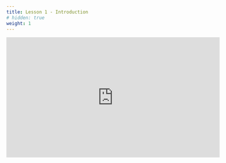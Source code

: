 ```yaml
---
title: Lesson 1 - Introduction 
# hidden: true 
weight: 1
---
```

<iframe width="560" height="315" src="https://www.youtube.com/embed/W74y1RxN6BA" frameborder="0" allow="autoplay; encrypted-media" allowfullscreen></iframe>